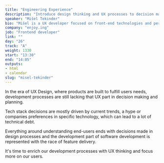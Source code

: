 ```yaml
---
title: "Engineering Experience"
description: "Introduce design thinking and UX processes to decision makers on the development side."
speaker: "Mišel Tekinder"
bio: "Mišel is a UX developer focused on front-end technologies and performance with passion for interactivity and JavaScript. He is working as a Front-end developer for enjoy.ing company on a project for Pearson, building rich UX for e-commerce."
company: "enjoy.ing"
job: "Frontend developer"
link: ""
day: "26"
track: "A"
weight: 1330
start: "13:30"
end: "14:05"
outputs:
- html
- calendar
slug: "misel-tekinder"
---
```


In the era of UX Design, where products are built to fulfill users needs, development processes are still lacking that UX part in decision making and planning.

Tech stack decisions are mostly driven by current trends, a hype or companies preferences in specific technology, which can lead to a lot of technical debt.

Everything around understanding end-users ends with decisions made in design processes and the development part of software development is represented with the race of feature delivery.

It's time to enrich our development processes with UX thinking and focus more on our users.

<!--
The aim of this talk if to introduce design thinking and UX processes to decision makers on the development side.

Idea is to introduce specific way of thinking about technology as a tool that solves user needs rather than just a tool that is broth into the projects to shorten development time.

We will go thru a deciding process on FE tech stack based on client requirements and fictive persona data, focused more on user behavior and user needs.

End result will be the app technology stack that supports both ends, our clients with their requirements and their user.
-->
